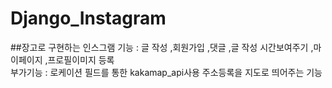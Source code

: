 # Django_Instagram
##장고로 구현하는 인스그램
기능 : 글 작성 ,회원가입 ,댓글 ,글 작성 시간보여주기 ,마이페이지 ,프로필이미지 등록  
부가기능 : 로케이션 필드를 통한 kakamap_api사용 주소등록을 지도로 띄어주는 기능
